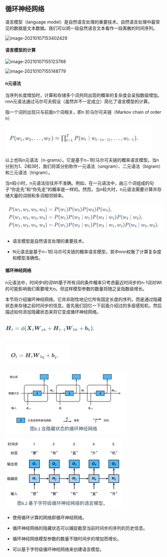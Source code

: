 ## 循环神经网络

语言模型（language model）是自然语言处理的重要技术。自然语言处理中最常见的数据是文本数据。我们可以把一段自然语言文本看作一段离散的时间序列。

![image-20210107153402429](file:///Users/tazim/Documents/deep/assets/image-20210107153402429.png?lastModify=1610006223)

#### 语言模型的计算

![image-20210107155123768](file:///Users/tazim/Documents/deep/assets/image-20210107155123768.png?lastModify=1610006223)

![image-20210107155148779](file:///Users/tazim/Documents/deep/assets/image-20210107155148779.png?lastModify=1610006223)

#### n元语法

当序列长度增加时，计算和存储多个词共同出现的概率的复杂度会呈指数级增加。nn*n*元语法通过马尔可夫假设（虽然并不一定成立）简化了语言模型的计算。

指一个词的出现只与前面n个词相关，即n 阶马尔可夫链（Markov chain of order n）

![image-20210107160039092](assets/image-20210107160039092.png)

以上也叫n元语法（n-grams）。它是基于n−1阶马尔可夫链的概率语言模型。当n分别为1、2和3时，我们将其分别称作一元语法（unigram）、二元语法（bigram）和三元语法（trigram）。

当n较小时，n元语法往往并不准确。例如，在一元语法中，由三个词组成的句子“你走先”和“你先走”的概率是一样的。然而，当n较大时，n元语法需要计算并存储大量的词频和多词相邻频率。

![image-20210107161015814](assets/image-20210107161015814.png)

- 语言模型是自然语言处理的重要技术。

- N元语法是基于n−1阶马尔可夫链的概率语言模型，其中nn*n*权衡了计算复杂度和模型准确性。

#### 循环神经网络

n元语法中，时间步t的词Wt基于所有词的条件概率只考虑最近时间步的n-1词对Wt的可能影响我们需要增大n。但这样模型参数的数量将随之呈指数级增长。

本节将介绍循环神经网络。它并非刚性地记忆所有固定长度的序列，而是通过隐藏状态来存储之前时间步的信息。首先我们回忆一下前面介绍过的多层感知机，然后描述如何添加隐藏状态来将它变成循环神经网络。

<img src="assets/image-20210107164555856.png" alt="image-20210107164555856"  />

![image-20210107164622105](image-20210107164622105.png)

![image-20210107164742354](assets/image-20210107164742354.png)

![image-20210107164906512](assets/image-20210107164906512.png)

- 使用循环计算的网络即循环神经网络。

- 循环神经网络的隐藏状态可以捕捉截至当前时间步的序列的历史信息。

- 循环神经网络模型参数的数量不随时间步的增加而增长。

- 可以基于字符级循环神经网络来创建语言模型。

